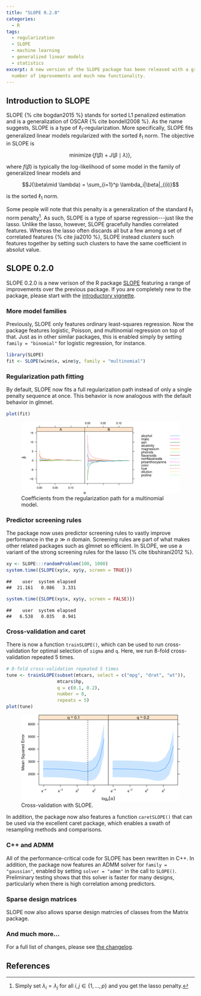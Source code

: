 ```yaml
---
title: "SLOPE 0.2.0"
categories:
  - R
tags:
  - regularization
  - SLOPE
  - machine learning
  - generalized linear models
  - statistics
excerpt: A new version of the SLOPE package has been released with a great
  number of improvements and much new functionality.
---
```




## Introduction to SLOPE

SLOPE {% cite bogdan2015 %} stands for sorted L1 penalized estimation and
is a generalization of OSCAR {% cite bondell2008 %}. As the name 
suggests, SLOPE
is a type of $\ell_1$-regularization. More specifically, SLOPE fits 
generalized linear models regularized with the sorted $\ell_1$ norm. The
objective in SLOPE is

$$
\operatorname{minimize}\left\{ f(\beta) + J(\beta \mid \lambda)\right\},
$$

where $f(\beta)$ is typically the log-likelihood of some model in the 
family of generalized linear models and 

$$J(\beta\mid \lambda) = \sum_{i=1}^p \lambda_i|\beta|_{(i)}$$

is the
sorted $\ell_1$ norm.

Some people will note that this penalty is a generalization
of the standard $\ell_1$ norm penalty[^1]. As such,
SLOPE is a type of sparse regression---just like the lasso. Unlike the lasso,
however, SLOPE gracefully handles correlated features.
Whereas the lasso often discards all but a few among a set of 
correlated features {% cite jia2010 %}, 
SLOPE instead *clusters* such features together by setting such clusters to
have the same coefficient in absolut value.

[^1]: Simply set $\lambda_i = \lambda_j$ for all $i,j \in \{1,\dots,p\}$ and you get the lasso penalty.

## SLOPE 0.2.0

SLOPE 0.2.0 is a new verison of the R package
[SLOPE](https://CRAN.R-project.org/package=SLOPE) featuring a range of
improvements over the previous package. If you are completely new to the 
package, please start with the [introductory vignette](https://jolars.github.io/SLOPE/articles/introduction.html).

### More model families

Previously, SLOPE only features ordinary least-squares regression. Now the
package features logistic, Poisson, and multinomial regression on top of that.
Just as in other similar packages, this is enabled simply by
setting `family = "binomial"` for logistic regression, for instance.


```r
library(SLOPE)
fit <- SLOPE(wine$x, wine$y, family = "multinomial")
```

### Regularization path fitting

By default, SLOPE now fits a full regularization path instead of
only a single penalty sequence at once. This behavior is now analogous with the 
default behavior in glmnet.


```r
plot(fit)
```

<figure class="align-center" style="max-width: 768px">
<img src="/2020-04-14-slope-0.2.0_files/figure-html/unnamed-chunk-3-1.png" alt="Coefficients from the regularization path for a multinomial model." width="768" />
<figcaption>Coefficients from the regularization path for a multinomial model.</figcaption>
</figure>

### Predictor screening rules

The package now uses predictor screening rules to vastly improve performance
in the $p \gg n$ domain. Screening rules are part of what makes
other related packages such as glmnet so efficient. In SLOPE, we use a
variant of the strong screening rules for the lasso {% cite tibshirani2012 %}.


```r
xy <- SLOPE:::randomProblem(100, 1000)
system.time({SLOPE(xy$x, xy$y, screen = TRUE)})
```

```
##    user  system elapsed 
##  21.161   0.086   3.331
```

```r
system.time({SLOPE(xy$x, xy$y, screen = FALSE)})
```

```
##    user  system elapsed 
##   6.538   0.035   0.941
```

### Cross-validation and caret

There is now a function `trainSLOPE()`, which can be used to run
cross-validation for optimal selection of `sigma` and `q`. Here, we run
8-fold cross-validation repeated 5 times.


```r
# 8-fold cross-validation repeated 5 times
tune <- trainSLOPE(subset(mtcars, select = c("mpg", "drat", "wt")),
                   mtcars$hp,
                   q = c(0.1, 0.2),
                   number = 8,
                   repeats = 5)
plot(tune)
```

<figure class="align-center" style="max-width: 672px">
<img src="/2020-04-14-slope-0.2.0_files/figure-html/unnamed-chunk-5-1.png" alt="Cross-validation with SLOPE." width="672" />
<figcaption>Cross-validation with SLOPE.</figcaption>
</figure>

In addition, the package now also features a function `caretSLOPE()` that
can be used via the excellent caret package, which enables a swath
of resampling methods and comparisons.

### C++ and ADMM

All of the performance-critical code for SLOPE has been rewritten in 
C++. In addition, the package now features an ADMM solver for
`family = "gaussian"`, enabled by setting `solver = "admm"` in the call
to `SLOPE()`. Preliminary testing shows that this solver is faster for
many designs, particularly when there is high correlation among predictors.

### Sparse design matrices

SLOPE now also allows sparse design matrcies of classes from the Matrix package.

### And much more...

For a full list of changes, please
see [the changelog](https://jolars.github.io/SLOPE/news/index.html#slope-0-2-0-unreleased).

## References
